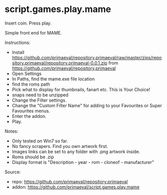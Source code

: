 # script.games.play.mame
Insert coin. Press play.

Simple front end for MAME.

Instructions:
- Install https://github.com/primaeval/repository.primaeval/raw/master/zips/repository.primaeval/repository.primaeval-0.0.1.zip from https://github.com/primaeval/repository.primaeval
- Open Settings
- In Paths, find the mame.exe file location
- find the roms path
- Pick what to display for thumbnails, fanart etc. This is Your Choice!
- snaps need to be unzipped
- Change the Filter settings.
- Change the "Custom Filter Name" for adding to your Favourites or Super Favourites menus.
- Enter the addon.
- Play.

Notes:
- Only tested on Win7 so far.
- No fancy scrapers. Find you own artwork first.
- Images links can be set to any folder with <rom>.png artwork inside.
- Roms should be <rom>.zip
- Display format is "Description - year - rom - cloneof - manufacturer"
 
Source:
- repo:  https://github.com/primaeval/repository.primaeval
- addon: https://github.com/primaeval/script.games.play.mame
